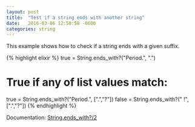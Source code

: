```yaml
---
layout: post
title:  "Test if a string ends with another string"
date:   2016-03-06 12:50:58 -0600
categories: string
---
```

This example shows how to check if a string ends with a given suffix.

{% highlight elixir %}
true = String.ends_with?("Period.", ".")

# True if any of list values match:
true  = String.ends_with?("Period.", [".","?"])
false = String.ends_with?("      !", [".","?"])
{% endhighlight %}

Documentation: [String.ends_with?/2](https://hexdocs.pm/elixir/String.html#ends_with?/2)
